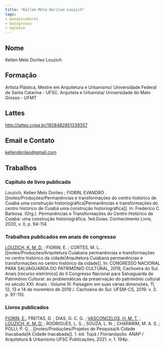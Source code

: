 ```yaml
---
title: "Kellen Melo Dorileo Louzich"
tags: 
- pesquisadores
- matogrosso
- egresso
---
```


## Nome
Kellen Melo Dorileo Louzich

## Formação
Artista Plástica, Mestre em Arquitetura e Urbanismo/ Universidade Federal de Santa Catarina - UFSC. Arquiteta e Urbanista/ Universidade do Mato Grosso - UFMT

## Lattes
http://lattes.cnpq.br/1928482851339357

## Email e Contato
[kellendorileo@gmail.com](mailto:kellendorileo@gmail.com)

## Trabalhos

### Capítulo de livro publicado

Louzich, Kellen Melo Dorileo ; FIORIN, EVANDRO . [[notes/Produções/Permanências e transformações do centro histórico de Cuiabá uma construção historiográfica|Permanências e transformações do centro histórico de Cuiabá uma construção historiográfica]]. In: Frederico C. Barbosa. (Org.). Permanências e Transformações do Centro Histórico de Cuiabá: uma construção historiográfica. 1ed.Goias: Conhecimento Livre, 2020, v. II, p. 94-114.

 
### Trabalhos publicados em anais de congresso

[LOUZICH, K. M. D.](http://lattes.cnpq.br/1928482851339357) ; FIORIN, E. ; CORTES, M. L. . [[notes/Produções/Arquitetura Cuiabana permanências e transformações no centro histórico da cidade|Arquitetura Cuiabana permanências e transformações no centro histórico da cidade]]. In: CONGRESSO NACIONAL PARA SALVAGUARDA DO PATRIMÔNIO CULTURAL, 2019, Cachoeira do Sul. Anais [recurso eletrônico] do II Congresso Nacional para Salvaguarda do Patrimônio Cultural: as problemáticas da preservação do patrimônio cultural no século XXI: Anais : Volume III: Paisagem em suas várias dimensões, 11, 12, 13 e 14 de novembro de 2019 /. Cachoeira do Sul: UFSM-CS, 2019. v. 3. p. 97-110.

### Livros publicados

[FIORIN, E.](http://lattes.cnpq.br/5599203800231511); FREITAS, D. ; DIAS, G. C. G. ; [VASCONCELOS, H. M. T.](http://lattes.cnpq.br/1290805936456727) ; [LOUZICH, K. M. D.](http://lattes.cnpq.br/1928482851339357) ; RODRIGUES, L. S. ; SOUZA, L. N. ; CHAPARIM, M. A. S. ; POLLI, P. G. . [[notes/Produções/Projetos de Pesquisa/A Cidade Inacabada|A Cidade Inacabada]]. 1. ed. Tupã / Florianópolis: ANAP / Arquitetura & Urbanismo UFSC Publicações, 2021. v. 1. 194p .

